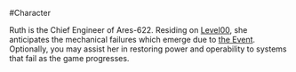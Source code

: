 #Character 

Ruth is the Chief Engineer of Ares-622. Residing on [Level00](Level00.md), she anticipates the mechanical failures which emerge due to [the Event](<LogosPathogenesis>). Optionally, you may assist her in restoring power and operability to systems that fail as the game progresses.
